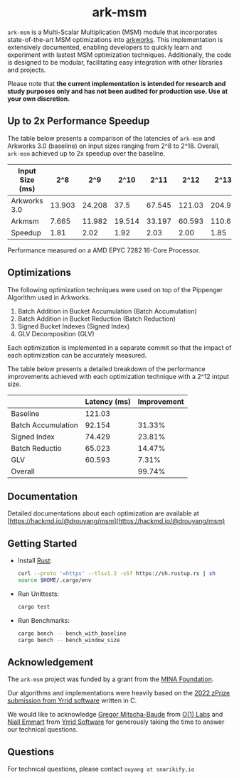 <h1 align="center">ark-msm</h1>

`ark-msm` is a Multi-Scalar Multiplication (MSM) module that incorporates
state-of-the-art MSM optimizations into
[arkworks](https://github.com/arkworks-rs/). This implementation is extensively
documented, enabling developers to quickly learn and experiment with lastest
MSM optimization techniques. Additionally, the code is designed to be modular,
facilitating easy integration with other libraries and projects.

Please note that **the current implementation is intended for 
research and study purposes only and has not been audited for production use. 
Use at your own discretion.**

## Up to 2x Performance Speedup


The table below presents a comparison of the latencies of `ark-msm` and Arkworks
3.0 (baseline) on input sizes ranging from 2^8 to 2^18. Overall, `ark-msm`
achieved up to 2x speedup over the baseline.

| Input Size (ms)  | 2^8      | 2^9      | 2^10     | 2^11     | 2^12     | 2^13     | 2^14     | 2^15     | 2^16     | 2^17     | 2^18     |
|------------------|----------|----------|----------|----------|----------|----------|----------|----------|----------|----------|----------|
| Arkworks 3.0     | 13.903   | 24.208   | 37.5     | 67.545   | 121.03   | 204.92   | 375.85   | 693.46   | 1268.6   | 2324.9   | 4391.9   |
| Arkmsm           | 7.665    | 11.982   | 19.514   | 33.197   | 60.593   | 110.68   | 204.33   | 375.17   | 711.6    | 1372.1   | 2742.1   |
| Speedup          | 1.81     | 2.02     | 1.92     | 2.03     | 2.00     | 1.85     | 1.84     | 1.85     | 1.78     | 1.69     | 1.60     |

Performance measured on a AMD EPYC 7282 16-Core Processor.

## Optimizations

The following optimization techniques were used on top of the Pippenger Algorithm used in Arkworks.
1. Batch Addition in Bucket Accumulation (Batch Accumulation)
2. Batch Addition in Bucket Reduction (Batch Reduction)
3. Signed Bucket Indexes (Signed Index)
4. GLV Decomposition (GLV)

Each optimization is implemented in a separate commit so that the impact of each optimization can be accurately measured.

The table below presents a detailed breakdown of the performance improvements achieved with each optimization technique with a 2^12 intput size.

|                    |Latency (ms)| Improvement |
|--------------------|------------|-------------|
| Baseline           | 121.03     |             |
| Batch Accumulation | 92.154     | 31.33%      |
| Signed Index       | 74.429     | 23.81%      |
| Batch Reductio     | 65.023     | 14.47%      |
| GLV                | 60.593     | 7.31%       |
| Overall            |            | 99.74%      |

## Documentation

Detailed documentations about each optimization are available at [https://hackmd.io/@drouyang/msm](https://hackmd.io/@drouyang/msm)


## Getting Started

* Install [Rust](https://www.rust-lang.org/tools/install):
    ```bash
    curl --proto '=https' --tlsv1.2 -sSf https://sh.rustup.rs | sh
    source $HOME/.cargo/env
    ```

* Run Unittests:
    ```bash
    cargo test
    ```

* Run Benchmarks:
    ```bash
    cargo bench -- bench_with_baseline
    cargo bench -- bench_window_size
    ```

## Acknowledgement

The `ark-msm` project was funded by a grant from the [MINA
Foundation](https://minaprotocol.com).

Our algorithms and implementations were heavily based on 
the [2022 zPrize submission from Yrrid software](https://github.com/yrrid/submission-wasm-msm)
 written in C.

We would like to acknowledge [Gregor Mitscha-Baude](https://twitter.com/mitschabaude) from [O(1) Labs](https://twitter.com/o1_labs) 
and [Niall Emmart](https://www.linkedin.com/in/niall-emmart-0369384/) from [Yrrid Software](https://www.yrrid.com) 
for generously taking the time to answer our technical questions.

## Questions
For technical questions, please contact `ouyang at snarikify.io`

